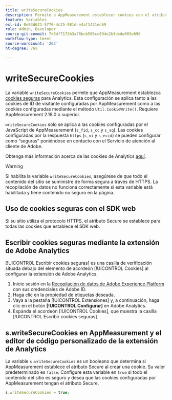 ```yaml
---
title: writeSecureCookies
description: Permite a AppMeasurement establecer cookies con el atributo Secure.
feature: Variables
exl-id: 0e03d621-5770-4c25-981d-e4af1431ec69
role: Admin, Developer
source-git-commit: 7d8df7173b3a78bcb506cc894e2b3deda003e696
workflow-type: tm+mt
source-wordcount: '263'
ht-degree: 76%

---
```


# writeSecureCookies

La variable `writeSecureCookies` permite que AppMeasurement establezca [cookies seguras](https://en.wikipedia.org/wiki/Secure_cookie) para Analytics. Esta configuración se aplica tanto a las cookies de ID de visitante configuradas por AppMeasurement como a las cookies configuradas mediante el método `Util.CookieWrite()`. Requiere AppMeasurement 2.18.0 o superior.

`writeSecureCookies` solo se aplica a las cookies configuradas por el JavaScript de AppMeasurement (`s_fid`, `s_cc` y `s_sq`). Las cookies configuradas por la respuesta `https` (`s_vi` y `s_ecid`) se pueden configurar como “seguras” poniéndose en contacto con el Servicio de atención al cliente de Adobe.

Obtenga más información acerca de las cookies de Analytics [aquí](https://experienceleague.adobe.com/docs/core-services/interface/administration/ec-cookies/cookies-analytics.html?lang=es).

>[!WARNING]
>
>Si habilita la variable `writeSecureCookies`, asegúrese de que todo el contenido del sitio se suministre de forma segura a través de HTTPS. La recopilación de datos no funciona correctamente si esta variable está habilitada y tiene contenido no seguro en la página.

## Uso de cookies seguras con el SDK web

Si su sitio utiliza el protocolo HTTPS, el atributo Secure se establece para todas las cookies que establece el SDK web.

## Escribir cookies seguras mediante la extensión de Adobe Analytics

[!UICONTROL Escribir cookies seguras] es una casilla de verificación situada debajo del elemento de acordeón [!UICONTROL Cookies] al configurar la extensión de Adobe Analytics.

1. Inicie sesión en la [Recopilación de datos de Adobe Experience Platform](https://experience.adobe.com/data-collection) con sus credenciales de Adobe ID.
2. Haga clic en la propiedad de etiquetas deseada.
3. Vaya a la pestaña [!UICONTROL Extensiones] y, a continuación, haga clic en el botón **[!UICONTROL Configurar]** en Adobe Analytics.
4. Expanda el acordeón [!UICONTROL Cookies], que muestra la casilla [!UICONTROL Escribir cookies seguras].

## s.writeSecureCookies en AppMeasurement y el editor de código personalizado de la extensión de Analytics

La variable `s.writeSecureCookies` es un booleano que determina si AppMeasurement establece el atributo Secure al crear una cookie. Su valor predeterminado es `false`. Configure esta variable en `true` si todo el contenido del sitio es seguro y desea que las cookies configuradas por AppMeasurement tengan el atributo Secure.

```js
s.writeSecureCookies = true;
```
